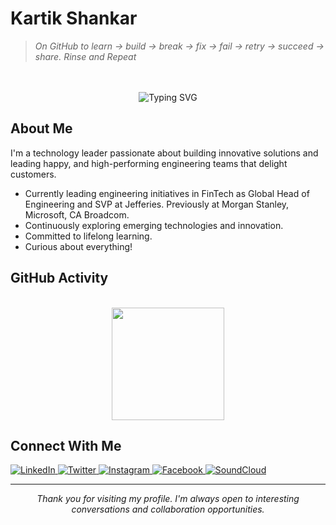 # Kartik Shankar 
> *On GitHub to learn -> build -> break -> fix -> fail -> retry -> succeed -> share.* <i> Rinse and Repeat </i>
<br> 
<br>

<div align="center">
  <img src="https://readme-typing-svg.herokuapp.com?font=Montserrat&weight=600&size=32&duration=3000&pause=1000&color=0969DA&center=true&vCenter=true&width=600&lines=Technologist;Engineering+Leader;Builder;Problem+Solver" alt="Typing SVG" />
</div>

## About Me

I'm a technology leader passionate about building innovative solutions and leading happy, and high-performing engineering teams that delight customers.

- Currently leading engineering initiatives in FinTech as Global Head of Engineering and SVP at Jefferies. Previously at Morgan Stanley, Microsoft, CA Broadcom. 
- Continuously exploring emerging technologies and innovation.
- Committed to lifelong learning.
- Curious about everything!





## GitHub Activity
<br>
<div align="center">

  <img height="180em" src="https://github-readme-stats.vercel.app/api/top-langs/?username=kartikshankar-nyc&layout=compact&theme=default&hide_border=true" />
</div>


## Connect With Me

<div>
   <a href="https://www.linkedin.com/in/kartikshankar/">
    <img src="https://img.shields.io/badge/LinkedIn-0A66C2?style=for-the-badge&logo=linkedin&logoColor=white" alt="LinkedIn" />
  </a>
  <a href="https://twitter.com/kartikNYC">
    <img src="https://img.shields.io/badge/Twitter-1DA1F2?style=for-the-badge&logo=twitter&logoColor=white" alt="Twitter" />
  </a>
  <a href="https://www.instagram.com/kartikshankarnyc/">
    <img src="https://img.shields.io/badge/Instagram-E4405F?style=for-the-badge&logo=instagram&logoColor=white" alt="Instagram" />
  </a>
  <a href="https://www.facebook.com/shankar.kartik">
    <img src="https://img.shields.io/badge/Facebook-1877F2?style=for-the-badge&logo=facebook&logoColor=white" alt="Facebook" />
  </a>
  <a href="https://soundcloud.com/crypticbrahmin">
    <img src="https://img.shields.io/badge/SoundCloud-FF3300?style=for-the-badge&logo=soundcloud&logoColor=white" alt="SoundCloud" />
  </a>
</div>

---

<div align="center">
  <p><i>Thank you for visiting my profile. I'm always open to interesting conversations and collaboration opportunities.</i></p>
  
</div>
